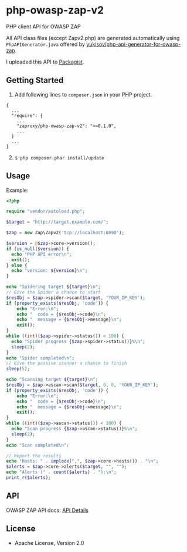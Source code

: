 php-owasp-zap-v2
================

PHP client API for OWASP ZAP

All API class files (except Zapv2.php) are generated automatically using `PhpAPIGenerator.java` offered by [yukisov/php-api-generator-for-owasp-zap](https://github.com/yukisov/php-api-generator-for-owasp-zap).

I uploaded this API to [Packagist](https://packagist.org/packages/yukisov/php-owasp-zap-v2).

## Getting Started

1. Add following lines to `composer.json` in your PHP project.

  ```
  {
    ...
    "require": {
      ...
      "zaproxy/php-owasp-zap-v2": ">=0.1.0",
      ...
    }
    ...
  }
  ```

2. `$ php composer.phar install/update`

## Usage
Example:

```php
<?php

require "vendor/autoload.php";

$target = "http://target.example.com/";

$zap = new Zap\Zapv2('tcp://localhost:8090');

$version = @$zap->core->version();
if (is_null($version)) {
  echo "PHP API error\n";
  exit();
} else {
  echo "version: ${version}\n";
}

echo "Spidering target ${target}\n";
// Give the Spider a chance to start
$resObj = $zap->spider->scan($target, 'YOUR_IP_KEY');
if (property_exists($resObj, 'code')) {
    echo "Error:\n";
    echo "  code = {$resObj->code}\n";
    echo "  message = {$resObj->message}\n";
    exit();
}
while ((int)($zap->spider->status()) < 100) {
  echo "Spider progress {$zap->spider->status()}%\n";
  sleep(2);
}
echo "Spider completed\n";
// Give the passive scanner a chance to finish
sleep(5);

echo "Scanning target ${target}\n";
$resObj = $zap->ascan->scan($target, 0, 0, 'YOUR_IP_KEY');
if (property_exists($resObj, 'code')) {
    echo "Error:\n";
    echo "  code = {$resObj->code}\n";
    echo "  message = {$resObj->message}\n";
    exit();
}
while ((int)($zap->ascan->status()) < 100) {
  echo "Scan progress {$zap->ascan->status()}%\n";
  sleep(2);
}
echo "Scan completed\n";

// Report the results
echo "Hosts: " . implode(",", $zap->core->hosts()) . "\n";
$alerts = $zap->core->alerts($target, "", "");
echo "Alerts (" . count($alerts) . "):\n";
print_r($alerts);

```

## API
OWASP ZAP API docs: [API Details](https://www.zaproxy.org/docs/api/)


## License
- Apache License, Version 2.0
